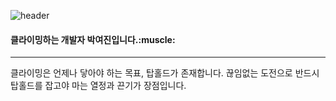 ![header](https://capsule-render.vercel.app/api?type=soft&color=FFC61A&height=140&text=welcome%20to%20my%20space.&fontSize=37)
<br>
<h4>클라이밍하는 개발자 박여진입니다.:muscle:</h4>
<hr>
<p>클라이밍은 언제나 닿아야 하는 목표, 탑홀드가 존재합니다. 끊임없는 도전으로 반드시 탑홀드를 잡고야 마는 열정과 끈기가 장점입니다. </p>

